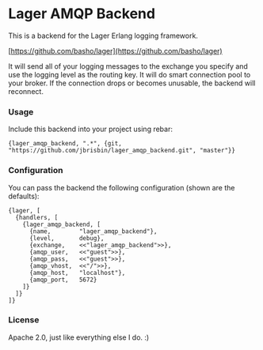# Lager AMQP Backend

This is a backend for the Lager Erlang logging framework.

[https://github.com/basho/lager](https://github.com/basho/lager)

It will send all of your logging messages to the exchange you specify and use the logging level 
as the routing key. It will do smart connection pool to your broker. If the connection drops or 
becomes unusable, the backend will reconnect.

### Usage

Include this backend into your project using rebar:

    {lager_amqp_backend, ".*", {git, "https://github.com/jbrisbin/lager_amqp_backend.git", "master"}}

### Configuration

You can pass the backend the following configuration (shown are the defaults):

    {lager, [
      {handlers, [
        {lager_amqp_backend, [
          {name,        "lager_amqp_backend"},
          {level,       debug},
          {exchange,    <<"lager_amqp_backend">>},
          {amqp_user,   <<"guest">>},
          {amqp_pass,   <<"guest">>},
          {amqp_vhost,  <<"/">>},
          {amqp_host,   "localhost"},
          {amqp_port,   5672}
        ]}
      ]}
    ]}

### License

Apache 2.0, just like everything else I do. :)